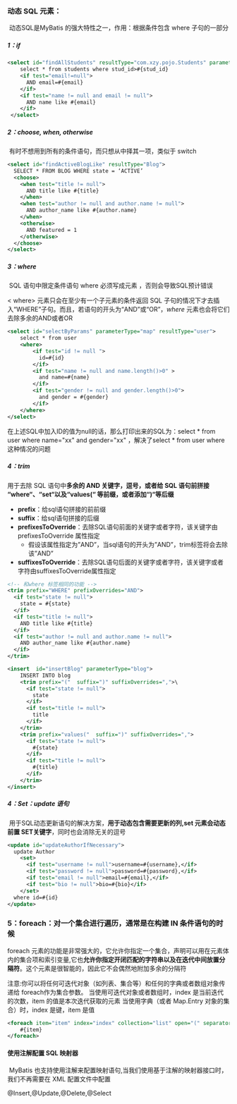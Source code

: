 ### 动态 SQL 元素：

​	动态SQL是MyBatis 的强大特性之一，作用：根据条件包含 where 子句的一部分

##### 1：if

```xml
<select id="findAllStudents" resultType="com.xzy.pojo.Students" parameterType="Students" 	useCache="true">
    select * from students where stud_id>#{stud_id} 
    <if test="email!=null"> 
      AND email=#{email}
    </if>
  	<if test="name != null and email != null">
   	  AND name like #{email}
  	</if>
 </select>
```

##### 2：choose, when, otherwise

​	有时不想用到所有的条件语句，而只想从中择其一项，类似于 switch

```XML
<select id="findActiveBlogLike" resultType="Blog">
  SELECT * FROM BLOG WHERE state = ‘ACTIVE’
  <choose>
    <when test="title != null">
      AND title like #{title}
    </when>
    <when test="author != null and author.name != null">
      AND author_name like #{author.name}
    </when>
    <otherwise>
      AND featured = 1
    </otherwise>
  </choose>
</select>
```

##### 3：where

​	SQL 语句中限定条件语句 where 必须写成元素 <where>，否则会导致SQL预计错误

< where>  元素只会在至少有一个子元素的条件返回 SQL 子句的情况下才去插入“WHERE”子句。而且，若语句的开头为“AND”或“OR”，*where* 元素也会将它们去除多余的AND或者OR

```xml
<select id="selectByParams" parameterType="map" resultType="user">
    select * from user 
    <where>
        <if test="id != null ">
          id=#{id}
        </if>
        <if test="name != null and name.length()>0" >
          and name=#{name}
        </if>
        <if test="gender != null and gender.length()>0">
          and gender = #{gender}
        </if>
    </where>
</select>
```

在上述SQL中加入ID的值为null的话，那么打印出来的SQL为：select * from user where name="xx" and gender="xx" ，解决了select * from user where 这种情况的问题

##### 4：trim

用于去除 SQL 语句中**多余的 AND 关键字，逗号，或者给 SQL 语句前拼接 “where“、“set“以及“values(“ 等前缀，或者添加“)“等后缀**

- **prefix**：给sql语句拼接的前前缀
- **suffix**：给sql语句拼接的后缀
- **prefixesToOverride**：去除SQL语句前面的关键字或者字符，该关键字由prefixesToOverride 属性指定
  - 假设该属性指定为”AND”，当sql语句的开头为”AND”，trim标签将会去除该”AND”
- **suffixesToOverride**：去除SQL语句后面的关键字或者字符，该关键字或者字符由suffixesToOverride属性指定

```xml
<!-- 和where 标签相同的功能 -->
<trim prefix="WHERE" prefixOverrides="AND">
  <if test="state != null">
    state = #{state}
  </if> 
  <if test="title != null">
    AND title like #{title}
  </if>
  <if test="author != null and author.name != null">
    AND author_name like #{author.name}
  </if>
</trim>

<insert  id="insertBlog" parameterType="blog">
    INSERT INTO blog
    <trim prefix="("  suffix=")" suffixOverrides=",">\
      <if test="state != null">
        state
      </if> 
      <if test="title != null">
        title
      </if>
    </trim>
    <trim prefix="values("  suffix=")" suffixOverrides=",">
      <if test="state != null">
        #{state}
      </if> 
      <if test="title != null">
        #{title}
      </if>
    </trim>
</insert>
```



##### 4：Set：update  语句

​	用于SQL动态更新语句的解决方案，**用于动态包含需要更新的列,set 元素会动态前置 SET关键字**，同时也会消除无关的逗号

```XML
<update id="updateAuthorIfNecessary">
  update Author
    <set>
      <if test="username != null">username=#{username},</if>
      <if test="password != null">password=#{password},</if>
      <if test="email != null">email=#{email},</if>
      <if test="bio != null">bio=#{bio}</if>
    </set>
  where id=#{id}
</update>
```



### 5：foreach：对一个集合进行遍历，通常是在构建 IN 条件语句的时候

   foreach 元素的功能是非常强大的，它允许你指定一个集合，声明可以用在元素体内的集合项和索引变量,它也**允许你指定开闭匹配的字符串以及在迭代中间放置分隔符**。这个元素是很智能的，因此它不会偶然地附加多余的分隔符

   注意:你可以将任何可迭代对象（如列表、集合等）和任何的字典或者数组对象传递给 foreach作为集合参数。
	当使用可迭代对象或者数组时，index 是当前迭代的次数，item 的值是本次迭代获取的元素
	当使用字典（或者 Map.Entry 对象的集合）时，index 是键，item 是值

```XML
<foreach item="item" index="index" collection="list" open="(" separator="," close=")">
	#{item}
</foreach>
```



#### 使用注解配置 SQL 映射器

​	MyBatis 也支持使用注解来配置映射语句,当我们使用基于注解的映射器接口时，我们不再需要在 XML 配置文件中配置

  @Insert,@Update,@Delete,@Select 









